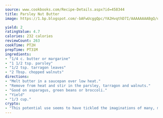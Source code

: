 ```yaml
---
source: www.cookbooks.com/Recipe-Details.aspx?id=458344
title: Parsley Nut Butter
image: https://1.bp.blogspot.com/-bAFwUcggQpc/YA2HvqthD7I/AAAAAAAABgQ/dGGityjUeSk5WIgvhJroHVt7XYoXF2qygCLcBGAsYHQ/s320/10.png

yield: 2
ratingValue: 4.7
calories: 232 calories
reviewCount: 263
cookTime: PT2H
prepTime: PT31M
ingredients:
- "1/4 c. butter or margarine"
- "1 1/2 tsp. parsley"
- "1/2 tsp. tarragon leaves"
- "2 Tbsp. chopped walnuts"
directions:
- "Melt butter in a saucepan over low heat."
- "Remove from heat and stir in the parsley, tarragon and walnuts."
- "Good on asparagus, green beans or broccoli."
- "Yield"
- "1/3 cup."
crypto:
- "This potential use seems to have tickled the imaginations of many, many bitcoin fanciers."
---
```

